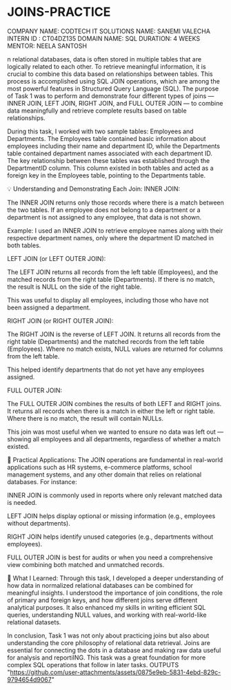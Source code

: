 # JOINS-PRACTICE
COMPANY NAME: CODTECH IT SOLUTIONS
NAME: SANEMI VALECHA
INTERN ID : CT04DZ135
DOMAIN NAME: SQL
DURATION: 4 WEEKS
MENTOR: NEELA SANTOSH

n relational databases, data is often stored in multiple tables that are logically related to each other. To retrieve meaningful information, it is crucial to combine this data based on relationships between tables. This process is accomplished using SQL JOIN operations, which are among the most powerful features in Structured Query Language (SQL). The purpose of Task 1 was to perform and demonstrate four different types of joins — INNER JOIN, LEFT JOIN, RIGHT JOIN, and FULL OUTER JOIN — to combine data meaningfully and retrieve complete results based on table relationships.

During this task, I worked with two sample tables: Employees and Departments. The Employees table contained basic information about employees including their name and department ID, while the Departments table contained department names associated with each department ID. The key relationship between these tables was established through the DepartmentID column. This column existed in both tables and acted as a foreign key in the Employees table, pointing to the Departments table.

💡 Understanding and Demonstrating Each Join:
INNER JOIN:

The INNER JOIN returns only those records where there is a match between the two tables. If an employee does not belong to a department or a department is not assigned to any employee, that data is not shown.

Example: I used an INNER JOIN to retrieve employee names along with their respective department names, only where the department ID matched in both tables.

LEFT JOIN (or LEFT OUTER JOIN):

The LEFT JOIN returns all records from the left table (Employees), and the matched records from the right table (Departments). If there is no match, the result is NULL on the side of the right table.

This was useful to display all employees, including those who have not been assigned a department.

RIGHT JOIN (or RIGHT OUTER JOIN):

The RIGHT JOIN is the reverse of LEFT JOIN. It returns all records from the right table (Departments) and the matched records from the left table (Employees). Where no match exists, NULL values are returned for columns from the left table.

This helped identify departments that do not yet have any employees assigned.

FULL OUTER JOIN:

The FULL OUTER JOIN combines the results of both LEFT and RIGHT joins. It returns all records when there is a match in either the left or right table. Where there is no match, the result will contain NULLs.

This join was most useful when we wanted to ensure no data was left out — showing all employees and all departments, regardless of whether a match existed.

🔎 Practical Applications:
The JOIN operations are fundamental in real-world applications such as HR systems, e-commerce platforms, school management systems, and any other domain that relies on relational databases. For instance:

INNER JOIN is commonly used in reports where only relevant matched data is needed.

LEFT JOIN helps display optional or missing information (e.g., employees without departments).

RIGHT JOIN helps identify unused categories (e.g., departments without employees).

FULL OUTER JOIN is best for audits or when you need a comprehensive view combining both matched and unmatched records.

🧠 What I Learned:
Through this task, I developed a deeper understanding of how data in normalized relational databases can be combined for meaningful insights. I understood the importance of join conditions, the role of primary and foreign keys, and how different joins serve different analytical purposes. It also enhanced my skills in writing efficient SQL queries, understanding NULL values, and working with real-world-like relational datasets.

In conclusion, Task 1 was not only about practicing joins but also about understanding the core philosophy of relational data retrieval. Joins are essential for connecting the dots in a database and making raw data useful for analysis and reportiING. This task was a great foundation for more complex SQL operations that follow in later tasks.
OUTPUTS
"https://github.com/user-attachments/assets/0875e9eb-5831-4ebd-829c-9794654d9067"
